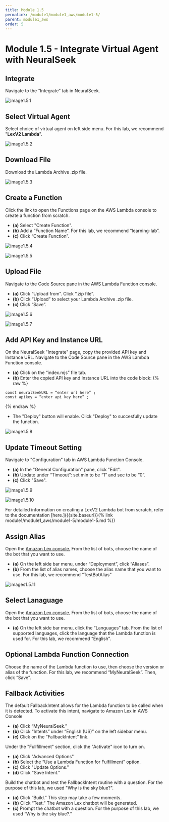 ```yaml
---
title: Module 1.5
permalink: /module1/module1_aws/module1-5/
parent: module1_aws
order: 5
---
```


# Module 1.5 - Integrate Virtual Agent with NeuralSeek

## Integrate 
Navigate to the “Integrate” tab in NeuralSeek.

![image1.5.1](images/image1.5.1.png)

## Select Virtual Agent
Select choice of virtual agent on left side menu.
For this lab, we recommend "**LexV2 Lambda**".

![image1.5.2](images/image1.5.2.png)

## Download File
Download the Lambda Archive .zip file.

![image1.5.3](images/image1.5.3.png)

## Create a Function
Click the link to open the Functions page on the AWS Lambda console to create a function from scratch.
- **(a)** Select "Create Function".
- **(b)** Add a “Function Name”. For this lab, we recommend “learning-lab”.
- **(c)** Click “Create Function”.

![image1.5.4](images/image1.5.4.png)

![image1.5.5](images/image1.5.5.png)

## Upload File
Navigate to the Code Source pane in the AWS Lambda Function console. 
- **(a)** Click “Upload from”. Click “.zip file”.
- **(b)** Click “Upload” to select your Lambda Archive .zip file.
- **(c)** Click “Save”.

![image1.5.6](images/image1.5.6.png)

![image1.5.7](images/image1.5.7.png)

## Add API Key and Instance URL
On the NeuralSeek "Integrate" page, copy the provided API key and Instance URL.
Navigate to the Code Source pane in the AWS Lambda Function console. 
- **(a)** Click on the “index.mjs” file tab. 
- **(b)** Enter the copied API key and Instance URL into the code block:
{% raw %}
```
const neuralSeekURL = “enter url here” ; 
const apikey = “enter api key here” ; 
```
{% endraw %}
- The "Deploy" button will enable. Click "Deploy" to succesfully update the function.

![image1.5.8](images/image1.5.8.png)

## Update Timeout Setting
Navigate to "Configuration" tab in AWS Lambda Function Console.
- **(a)** In the "General Configuration" pane, click "Edit".
- **(b)** Update under “Timeout”: set min to be “1” and sec to be “0”.
- **(c)** Click "Save".

![image1.5.9](images/image1.5.9.png)

![image1.5.10](images/image1.5.10.png)

For detailed information on creating a LexV2 Lambda bot from scratch, refer to the documentation [here.]({{site.baseurl}}{% link module1/module1_aws/module1-5/module1-5.md %}) 

## Assign Alias 
Open the [Amazon Lex console.](https://console.aws.amazon.com/lexv2/home#bots) From the list of bots, choose the name of the bot that you want to use.
- **(a)** On the left side bar menu, under “Deployment”, click “Aliases”.
- **(b)** From the list of alias names, choose the alias name that you want to use. For this lab, we recommend “TestBotAlias”

![images1.5.11](images/image1.5.11.png)

## Select Lanaguage
Open the [Amazon Lex console.](https://console.aws.amazon.com/lexv2/home#bots) From the list of bots, choose the name of the bot that you want to use. 
- **(a)** On the left side bar menu, click the “Languages” tab.
From the list of supported languages, click the language that the Lambda function is used for. For this lab, we recommend “English”.

## Optional Lambda Function Connection
Choose the name of the Lambda function to use, then choose the version or alias of the function. For this lab, we recommend “MyNeuralSeek”. Then, click “Save”.

## Fallback Activities
The default FallbackIntent allows for the Lambda function to be called when it is detected. To activate this intent, navigate to Amazon Lex in AWS Console
- **(a)** Click “MyNeuralSeek.”
- **(b)** Click “Intents” under “English (US)” on the left sidebar menu.
- **(c)** Click on the “FallbackIntent” link.

Under the "Fullfillment" section, click the "Activate" icon to turn on. 
- **(a)** Click "Advanced Options"
- **(b)** Select the “Use a Lambda Function for Fulfillment” option. 
- **(c)** Click "Update Options."
- **(d)** Click "Save Intent."

Build the chatbot and test the FallbackIntent routine with a question. For the purpose of this lab, we used "Why is the sky blue?". 
- **(a)** Click “Build.” This step may take a few moments.
- **(b)** Click “Test.” The Amazon Lex chatbot will be generated. 
- **(c)** Prompt the chatbot with a question. For the purpose of this lab, we used “Why is the sky blue?.”
